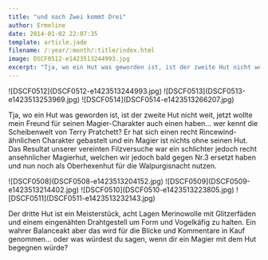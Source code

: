 ```yaml
---
title: "und nach Zwei kommt Drei"
author: Ermeline
date: 2014-01-02 22:07:35
template: article.jade
filename: /:year/:month/:title/index.html
image: DSCF0512-e1423513244993.jpg
excerpt: "Tja, wo ein Hut was geworden ist, ist der zweite Hut nicht weit, jetzt wollte mein Freund für seinen Magier-Charakter auch einen haben... "
---
```


<div class="slideshow_landscape">
![DSCF0512](DSCF0512-e1423513244993.jpg)
![DSCF0513](DSCF0513-e1423513253969.jpg)
![DSCF0514](DSCF0514-e1423513266207.jpg)
</div>

Tja, wo ein Hut was geworden ist, ist der zweite Hut nicht weit, jetzt
wollte mein Freund für seinen Magier-Charakter auch einen haben... wer
kennt die Scheibenwelt von Terry Pratchett? Er hat sich einen recht
Rincewind-ähnlichen Charakter gebastelt und ein Magier ist nichts ohne
seinen Hut. Das Resultat unserer vereinten Filzversuche war ein
schlichter jedoch recht ansehnlicher Magierhut, welchen wir jedoch bald
gegen Nr.3 ersetzt haben und nun noch als Oberhexenhut für die
Walpurgisnacht nutzen.

<div class="slideshow_landscape">
![DSCF0508](DSCF0508-e1423513204152.jpg)
![DSCF0509](DSCF0509-e1423513214402.jpg)
![DSCF0510](DSCF0510-e1423513223805.jpg)
![DSCF0511](DSCF0511-e1423513232143.jpg)
</div>

Der dritte Hut ist ein Meisterstück, acht Lagen Merinowolle mit
Glitzerfäden und einem eingenähten Drahtgestell um Form und Vogelkäfig
zu halten. Ein wahrer Balanceakt aber das wird für die Blicke und
Kommentare in Kauf genommen... oder was würdest du sagen, wenn dir ein
Magier mit dem Hut begegnen würde?
